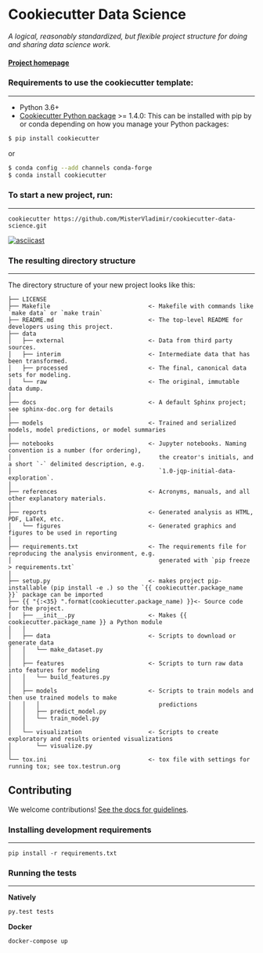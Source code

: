 # Cookiecutter Data Science

_A logical, reasonably standardized, but flexible project structure for doing and sharing data science work._


#### [Project homepage](http://drivendata.github.io/cookiecutter-data-science/)


### Requirements to use the cookiecutter template:
-----------
 - Python 3.6+
 - [Cookiecutter Python package](http://cookiecutter.readthedocs.org/en/latest/installation.html) >= 1.4.0: This can be installed with pip by or conda depending on how you manage your Python packages:

``` bash
$ pip install cookiecutter
```

or

``` bash
$ conda config --add channels conda-forge
$ conda install cookiecutter
```


### To start a new project, run:
------------

    cookiecutter https://github.com/MisterVladimir/cookiecutter-data-science.git


[![asciicast](https://asciinema.org/a/244658.svg)](https://asciinema.org/a/244658)


### The resulting directory structure
------------

The directory structure of your new project looks like this: 

```
├── LICENSE
├── Makefile                            <- Makefile with commands like `make data` or `make train`
├── README.md                           <- The top-level README for developers using this project.
├── data
│   ├── external                        <- Data from third party sources.
│   ├── interim                         <- Intermediate data that has been transformed.
│   ├── processed                       <- The final, canonical data sets for modeling.
│   └── raw                             <- The original, immutable data dump.
│
├── docs                                <- A default Sphinx project; see sphinx-doc.org for details
│
├── models                              <- Trained and serialized models, model predictions, or model summaries
│
├── notebooks                           <- Jupyter notebooks. Naming convention is a number (for ordering),
│                                          the creator's initials, and a short `-` delimited description, e.g.
│                                          `1.0-jqp-initial-data-exploration`.
│
├── references                          <- Acronyms, manuals, and all other explanatory materials.
│
├── reports                             <- Generated analysis as HTML, PDF, LaTeX, etc.
│   └── figures                         <- Generated graphics and figures to be used in reporting
│
├── requirements.txt                    <- The requirements file for reproducing the analysis environment, e.g.
│                                          generated with `pip freeze > requirements.txt`
│
├── setup.py                            <- makes project pip-installable (pip install -e .) so the `{{ cookiecutter.package_name }}` package can be imported
├── {{ "{:<35} ".format(cookiecutter.package_name) }}<- Source code for the project.
│   ├── __init__.py                     <- Makes {{ cookiecutter.package_name }} a Python module
│   │
│   ├── data                            <- Scripts to download or generate data
│   │   └── make_dataset.py
│   │
│   ├── features                        <- Scripts to turn raw data into features for modeling
│   │   └── build_features.py
│   │
│   ├── models                          <- Scripts to train models and then use trained models to make
│   │   │                                  predictions
│   │   ├── predict_model.py
│   │   └── train_model.py
│   │
│   └── visualization                   <- Scripts to create exploratory and results oriented visualizations
│       └── visualize.py
│
└── tox.ini                             <- tox file with settings for running tox; see tox.testrun.org
```

## Contributing

We welcome contributions! [See the docs for guidelines](https://drivendata.github.io/cookiecutter-data-science/#contributing).

### Installing development requirements
------------

    pip install -r requirements.txt

### Running the tests
------------

**Natively**

```bash
py.test tests
```

**Docker**
```bash
docker-compose up
```
